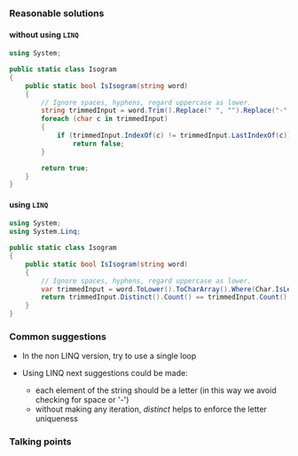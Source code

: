 ### Reasonable solutions

#### without using `LINQ` 

```csharp
using System;

public static class Isogram
{
    public static bool IsIsogram(string word)
    {
        // Ignore spaces, hyphens, regard uppercase as lower.
        string trimmedInput = word.Trim().Replace(" ", "").Replace("-", "").ToLower();
        foreach (char c in trimmedInput)
        {
            if (trimmedInput.IndexOf(c) != trimmedInput.LastIndexOf(c))
                return false;
        }

        return true;
    }
}
```

#### using `LINQ`

```csharp
using System;
using System.Linq;

public static class Isogram
{
    public static bool IsIsogram(string word)
    {
        // Ignore spaces, hyphens, regard uppercase as lower.
        var trimmedInput = word.ToLower().ToCharArray().Where(Char.IsLetter);
        return trimmedInput.Distinct().Count() == trimmedInput.Count();
    }
}
```

### Common suggestions

- In the non LINQ version, try to use a single loop

- Using LINQ next suggestions could be made:
  * each element of the string should be a letter (in this way we avoid checking for space or '-')
  * without making any iteration, _distinct_ helps to enforce the letter uniqueness  
    
### Talking points
